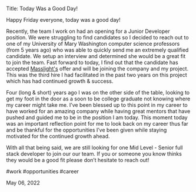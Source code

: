 Title: Today Was a Good Day!

Happy Friday everyone, today was a good day!

Recently, the team I work on had an opening for a Junior Developer position. We were struggling to find candidates so I decided to reach out to one of my University of Mary Washington computer science professors (from 5 years ago) who was able to quickly send me an extremely qualified candidate. We setup an interview and determined she would be a great fit to join the team. Fast forward to today, I find out that the candidate has accepted [Masslight's](https://www.masslight.com/) offer and will be joining the company and my project. This was the third hire I had facilitated in the past two years on this project which has had continued growth & success.

Four (long & short) years ago I was on the other side of the table, looking to get my foot in the door as a soon to be college graduate not knowing where my career might take me. I’ve been blessed up to this point in my career to have worked for an amazing company while having great mentors that have pushed and guided me to be in the position I am today. This moment today was an important reflection point for me to look back on my career thus far and be thankful for the opportunities I’ve been given while staying motivated for the continued growth ahead.

With all that being said, we are still looking for one Mid Level - Senior full stack developer to join our our team. If you or someone you know thinks they would be a good fit please don’t hesitate to reach out!

#work #opportunities #career

May 06, 2022